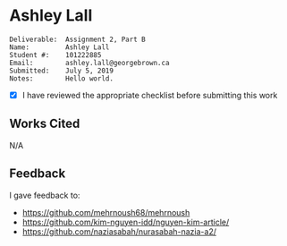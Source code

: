 # Ashley Lall

```
Deliverable:  Assignment 2, Part B
Name:         Ashley Lall
Student #:    101222885
Email:        ashley.lall@georgebrown.ca
Submitted:    July 5, 2019
Notes:        Hello world.
```
- [X] I have reviewed the appropriate checklist before submitting this work

## Works Cited
N/A

## Feedback
I gave feedback to:
- https://github.com/mehrnoush68/mehrnoush
- https://github.com/kim-nguyen-idd/nguyen-kim-article/
- https://github.com/naziasabah/nurasabah-nazia-a2/
